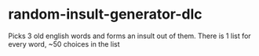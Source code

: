 # random-insult-generator-dlc

Picks 3 old english words and forms an insult out of them. There is 1 list for every word, ~50 choices in the list
